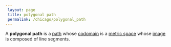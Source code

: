 ```yaml
---
 layout: page
 title: polygonal path
 permalink: /chicago/polygonal_path
---
```

A **polygonal path** is a [path](https://mathgloss.github.io/MathGloss/path) whose [codomain](https://mathgloss.github.io/MathGloss/codomain) is a [metric space](https://mathgloss.github.io/MathGloss/metric_space) whose [image](https://mathgloss.github.io/MathGloss/image) is composed of line segments.